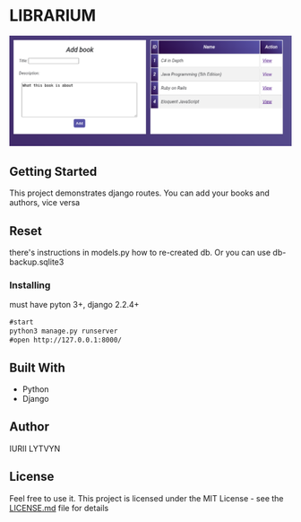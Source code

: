 # LIBRARIUM
![](booksAuthorsApp/static/img/demo.png)

## Getting Started
This project demonstrates django routes. You can add your books and authors, vice versa


## Reset
there's instructions in models.py how to re-created db. Or you can use db-backup.sqlite3


### Installing
must have pyton 3+, django 2.2.4+
```
#start
python3 manage.py runserver
#open http://127.0.0.1:8000/
```

## Built With
* Python
* Django

## Author

IURII LYTVYN

## License

Feel free to use it. This project is licensed under the MIT License - see the [LICENSE.md](LICENSE.md) file for details


